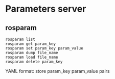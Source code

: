 # Parameters server

## rosparam

```
rosparam list
rosparam get param_key
rosparam set param_key param_value
rosparam dump file_name
rosparam load file_name
rosparam delete param_key
```

YAML format: store param_key param_value pairs

```

```

